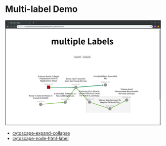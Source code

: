 Multi-label Demo
================
![img](../sampleImg/demo_multi.png)

* [cytoscape-expand-collapse]("https://github.com/iVis-at-Bilkent/cytoscape.js-expand-collapse")
* [cytoscape-node-html-label]("https://github.com/kaluginserg/cytoscape-node-html-label")
